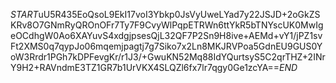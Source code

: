 $START$uU5R435EoQsoL9EkI17voI3Ybkp0JsVyUweLYad7y22JSJD+2oGkZSKRv8O7GNmRyQROnOFr7Ty7F9CvyWlPqpETRWn6ttYkR5bTNYscUK0MwIgeOCdhgW0Ao6XAYuvS4xdgjpsesQjL32QF7P2Sn9H8ive+AEMd+vY1/jPZ1svFt2XMS0q7qypJo06mqemjpagtj7g7Siko7x2Ln8MKJRVPoa5GdnEU9GUS0YoW3Rrdr1PGh7kDPFevgKr/r1J3/+GwuKN52Mq88IdYQurtsyS5C2qrTHZ+2INrY9H2+RAVndmE3TZ1GR7b1UrVKX4SLQZl6fx7lr7qgy0Ge1zcYA==$END$